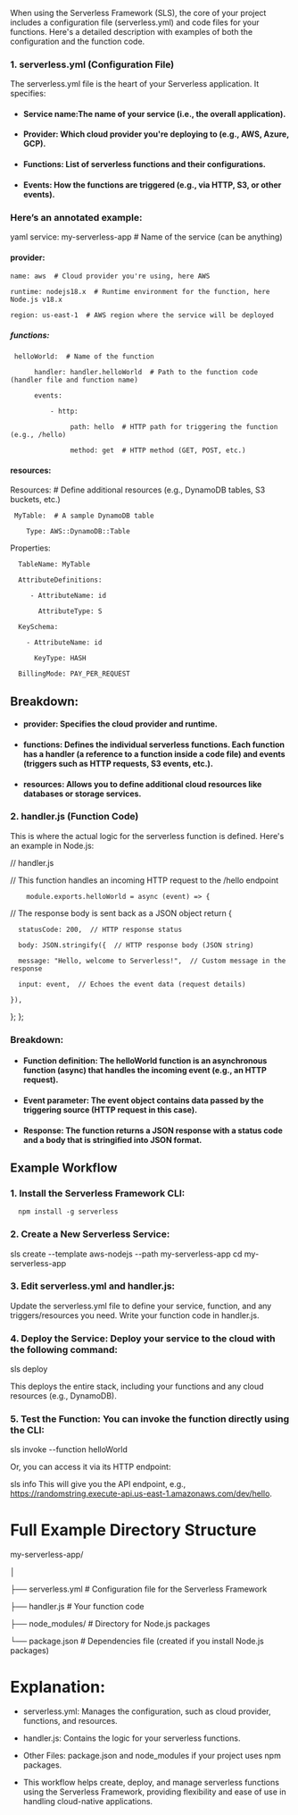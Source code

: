  When using the Serverless Framework (SLS), the core of your project includes a configuration file (serverless.yml) and code files for your functions. Here's a detailed description with examples of both the configuration and the function code.

### 1. serverless.yml (Configuration File)
The serverless.yml file is the heart of your Serverless application. It specifies:

- #### Service name:The name of your service (i.e., the overall application).
- #### Provider: Which cloud provider you're deploying to (e.g., AWS, Azure, GCP).
- #### Functions: List of serverless functions and their configurations.
- #### Events: How the functions are triggered (e.g., via HTTP, S3, or other events).

### Here’s an annotated example:

yaml
     service: my-serverless-app  # Name of the service (can be anything)

#### provider:

    name: aws  # Cloud provider you're using, here AWS
   
    runtime: nodejs18.x  # Runtime environment for the function, here Node.js v18.x
   
    region: us-east-1  # AWS region where the service will be deployed

##### functions:

     helloWorld:  # Name of the function
   
          handler: handler.helloWorld  # Path to the function code (handler file and function name)
     
          events:
          
              - http:
     
                   path: hello  # HTTP path for triggering the function (e.g., /hello)
     
                   method: get  # HTTP method (GET, POST, etc.)
          
#### resources:

   Resources:  # Define additional resources (e.g., DynamoDB tables, S3 buckets, etc.)
   
     MyTable:  # A sample DynamoDB table
     
        Type: AWS::DynamoDB::Table
        
   Properties:
   
      TableName: MyTable
      
      AttributeDefinitions:
      
         - AttributeName: id
         
           AttributeType: S
           
      KeySchema:
      
        - AttributeName: id
        
          KeyType: HASH
          
      BillingMode: PAY_PER_REQUEST
        
## Breakdown:
- #### provider: Specifies the cloud provider and runtime.

- #### functions: Defines the individual serverless functions. Each function has a handler (a reference to a function inside a code file) and events (triggers such as HTTP requests, S3 events, etc.).

- #### resources: Allows you to define additional cloud resources like databases or storage services.
  
### 2. handler.js (Function Code)

This is where the actual logic for the serverless function is defined. Here's an example in Node.js:


// handler.js

// This function handles an incoming HTTP request to the /hello endpoint

        module.exports.helloWorld = async (event) => {

  // The response body is sent back as a JSON object
  return {
  
      statusCode: 200,  // HTTP response status

      body: JSON.stringify({  // HTTP response body (JSON string)

      message: "Hello, welcome to Serverless!",  // Custom message in the response

      input: event,  // Echoes the event data (request details)

    }),
  };
};

### Breakdown:

- #### Function definition: The helloWorld function is an asynchronous function (async) that handles the incoming event (e.g., an HTTP request).

- #### Event parameter: The event object contains data passed by the triggering source (HTTP request in this case).

- #### Response: The function returns a JSON response with a status code and a body that is stringified into JSON format.

## Example Workflow

### 1. Install the Serverless Framework CLI:

      npm install -g serverless
      
### 2. Create a New Serverless Service:

sls create --template aws-nodejs --path my-serverless-app
cd my-serverless-app

### 3. Edit serverless.yml and handler.js:

 Update the serverless.yml file to define your service, function, and any triggers/resources you need. Write your function code in handler.js.

### 4. Deploy the Service: Deploy your service to the cloud with the following command:

sls deploy

This deploys the entire stack, including your functions and any cloud resources (e.g., DynamoDB).

### 5. Test the Function: You can invoke the function directly using the CLI:

sls invoke --function helloWorld

Or, you can access it via its HTTP endpoint:

sls info
This will give you the API endpoint, e.g., https://randomstring.execute-api.us-east-1.amazonaws.com/dev/hello.

# Full Example Directory Structure


my-serverless-app/

│

├── serverless.yml      # Configuration file for the Serverless Framework

├── handler.js          # Your function code

├── node_modules/       # Directory for Node.js packages

└── package.json        # Dependencies file (created if you install Node.js packages)


# Explanation:

- serverless.yml: Manages the configuration, such as cloud provider, functions, and resources.

- handler.js: Contains the logic for your serverless functions.

- Other Files: package.json and node_modules if your project uses npm packages.

- This workflow helps create, deploy, and manage serverless functions using the Serverless Framework, providing flexibility and ease of use in handling cloud-native applications.
